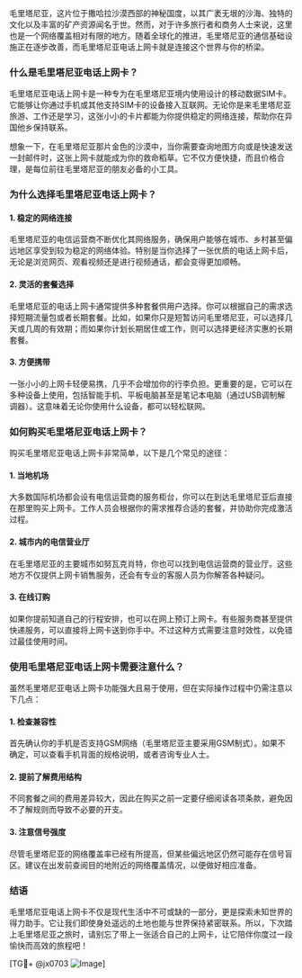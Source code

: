 毛里塔尼亚，这片位于撒哈拉沙漠西部的神秘国度，以其广袤无垠的沙海、独特的文化以及丰富的矿产资源闻名于世。然而，对于许多旅行者和商务人士来说，这里也是一个网络覆盖相对有限的地方。随着全球化的推进，毛里塔尼亚的通信基础设施正在逐步改善，而毛里塔尼亚电话上网卡就是连接这个世界与你的桥梁。

### 什么是毛里塔尼亚电话上网卡？

毛里塔尼亚电话上网卡是一种专为在毛里塔尼亚境内使用设计的移动数据SIM卡。它能够让你通过手机或其他支持SIM卡的设备接入互联网。无论你是来毛里塔尼亚旅游、工作还是学习，这张小小的卡片都能为你提供稳定的网络连接，帮助你在异国他乡保持联系。

想象一下，在毛里塔尼亚那片金色的沙漠中，当你需要查询地图方向或是快速发送一封邮件时，这张上网卡就能成为你的救命稻草。它不仅方便快捷，而且价格合理，是每位前往毛里塔尼亚的朋友必备的小工具。

### 为什么选择毛里塔尼亚电话上网卡？

#### 1. 稳定的网络连接

毛里塔尼亚的电信运营商不断优化其网络服务，确保用户能够在城市、乡村甚至偏远地区享受到较为稳定的网络体验。特别是当你选择了一张优质的电话上网卡后，无论是浏览网页、观看视频还是进行视频通话，都会变得更加顺畅。

#### 2. 灵活的套餐选择

毛里塔尼亚的电话上网卡通常提供多种套餐供用户选择。你可以根据自己的需求选择短期流量包或者长期套餐。比如，如果你只是短暂访问毛里塔尼亚，可以选择几天或几周的有效期；而如果你计划长期居住或工作，则可以选择更经济实惠的长期套餐。

#### 3. 方便携带

一张小小的上网卡轻便易携，几乎不会增加你的行李负担。更重要的是，它可以在多种设备上使用，包括智能手机、平板电脑甚至是笔记本电脑（通过USB调制解调器）。这意味着无论你使用什么设备，都可以轻松联网。

### 如何购买毛里塔尼亚电话上网卡？

购买毛里塔尼亚电话上网卡非常简单，以下是几个常见的途径：

#### 1. 当地机场

大多数国际机场都会设有电信运营商的服务柜台，你可以在到达毛里塔尼亚后直接在那里购买上网卡。工作人员会根据你的需求推荐合适的套餐，并协助你完成激活过程。

#### 2. 城市内的电信营业厅

在毛里塔尼亚的主要城市如努瓦克肖特，你也可以找到电信运营商的营业厅。这些地方不仅提供上网卡销售服务，还会有专业的客服人员为你解答各种疑问。

#### 3. 在线订购

如果你提前知道自己的行程安排，也可以在网上预订上网卡。有些服务商甚至提供快递服务，可以直接将上网卡送到你手中。不过这种方式需要注意时效性，以免错过最佳使用时间。

### 使用毛里塔尼亚电话上网卡需要注意什么？

虽然毛里塔尼亚电话上网卡功能强大且易于使用，但在实际操作过程中仍需注意以下几点：

#### 1. 检查兼容性

首先确认你的手机是否支持GSM网络（毛里塔尼亚主要采用GSM制式）。如果不确定，可以查看手机背面的规格说明，或者咨询专业人士。

#### 2. 提前了解费用结构

不同套餐之间的费用差异较大，因此在购买之前一定要仔细阅读各项条款，避免因不了解规则而导致不必要的开支。

#### 3. 注意信号强度

尽管毛里塔尼亚的网络覆盖率已经有所提高，但某些偏远地区仍然可能存在信号盲区。建议在出发前查阅目的地附近的网络覆盖情况，以便做好相应准备。

### 结语

毛里塔尼亚电话上网卡不仅是现代生活中不可或缺的一部分，更是探索未知世界的得力助手。它让我们即使身处遥远的土地也能与世界保持紧密联系。所以，下次踏上毛里塔尼亚之旅时，请别忘了带上一张适合自己的上网卡，让它陪伴你度过一段愉快而高效的旅程吧！

[TG💪+ @jx0703 ![Image](https://github.com/user-attachments/assets/dbca1d08-cadb-493c-b0ec-ad6f7a83f270)]